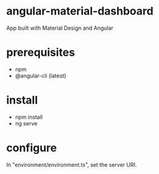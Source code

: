 # angular-material-dashboard

App built with Material Design and Angular

# prerequisites

- npm
- @angular-cli (latest)

# install

- npm install
- ng serve 

# configure
 
In "environment/environment.ts", set the server URI.